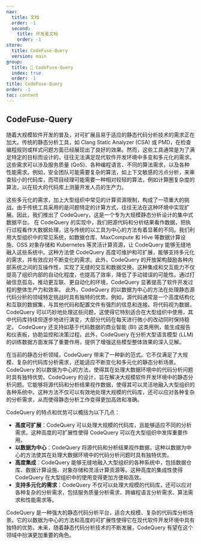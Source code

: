 ```yaml
---
nav:
  title: 文档
  order: -1
  second:
    title: 开发者文档
    order: -1
store:
  title: CodeFuse-Query
  version: main
group:
  title: 🌱 CodeFuse-Query
  index: true
  order: -1
title: CodeFuse-Query
order: -1
toc: content
---
```


## CodeFuse-Query

随着大规模软件开发的普及，对可扩展且易于适应的静态代码分析技术的需求正在加大。传统的静态分析工具，如 Clang Static Analyzer (CSA) 或 PMD，在检查编程规则或样式问题方面已经展现出了良好的效果。然而，这些工具通常是为了满足特定的目标而设计的，往往无法满足现代软件开发环境中多变和多元化的需求。这些需求可以涉及服务质量 (QoS)、各种编程语言、不同的算法需求，以及各种性能需求。例如，安全团队可能需要复杂的算法，如上下文敏感的污点分析，来审查较小的代码库，而项目经理可能需要一种相对较轻的算法，例如计算圈复杂度的算法，以在较大的代码库上测量开发人员的生产力。

这些多元化的需求，加上大型组织中常见的计算资源限制，构成了一项重大的挑战。由于传统工具采用的是问题特定的计算方式，往往无法在这种环境中实现扩展。因此，我们推出了 CodeQuery，这是一个专为大规模静态分析设计的集中式数据平台。
在 CodeQuery 的实现中，我们把源代码和分析结果看作数据，把执行过程看作大数据处理，这与传统的以工具为中心的方法有着显著的不同。我们利用大型组织中的常见系统，如数据仓库、MaxCompute 和 Hive 等数据计算设施、OSS 对象存储和 Kubernetes 等灵活计算资源，让 CodeQuery 能够无缝地融入这些系统中。这种方法使 CodeQuery 高度可维护和可扩展，能够支持多元化的需求，并有效应对不断变化的需求。此外，CodeQuery 的开放架构鼓励各种内部系统之间的互操作性，实现了无缝的交互和数据交换。这种集成和交互能力不仅提高了组织内部的自动化程度，也提高了效率，降低了手动错误的可能性。通过打破信息孤岛，推动更互联、更自动化的环境，CodeQuery 显著提高了软件开发过程的整体生产力和效率。
此外，CodeQuery 的以数据为中心的方法在处理静态源代码分析的领域特定挑战时具有独特的优势。例如，源代码通常是一个高度结构化和互联的数据集，与其他代码和配置文件有强烈的信息和连接。将代码视为数据，CodeQuery 可以巧妙地处理这些问题，这使得它特别适合在大型组织中使用，其中代码库持续但逐步地进行演变，大部分代码在每天进行微小的改动同时保持稳定。 CodeQuery 还支持如基于代码数据的商业智能 (BI) 这类用例，能生成报告和仪表板，协助监控和决策过程。此外，CodeQuery 在分析大型语言模型 (LLM) 的训练数据方面发挥了重要作用，提供了增强这些模型整体效果的深入见解。

在当前的静态分析领域，CodeQuery 带来了一种新的范式。它不仅满足了大规模、复杂的代码库分析需求，还能适应不断变化和多元化的静态分析场景。CodeQuery 的以数据为中心的方法，使得其在处理大数据环境中的代码分析问题时具有独特优势。CodeQuery 的设计，旨在解决大规模软件开发环境中的静态分析问题。它能够将源代码和分析结果视作数据，使得其可以灵活地融入大型组织的各种系统中。这种方法不仅可以有效地处理大规模的代码库，还可以应对各种复杂的分析需求，从而使得静态分析工作变得更加高效和准确。

CodeQuery 的特点和优势可以概括为以下几点：

- **高度可扩展**：CodeQuery 可以处理大规模的代码库，且能够适应不同的分析需求。这种高度的可扩展性使得 CodeQuery 可以在大型组织中发挥重要作用。
- **以数据为中心**：CodeQuery 将源代码和分析结果视作数据，这种以数据为中心的方法使其在处理大数据环境中的代码分析问题时具有独特优势。
- **高度集成**：CodeQuery 能够无缝地融入大型组织的各种系统中，包括数据仓库、数据计算设施、对象存储和灵活计算资源等。这种高度的集成性使得 CodeQuery 在大型组织中的使用变得更加方便和高效。
- **支持多元化的需求**：CodeQuery 不仅可以处理大规模的代码库，还可以应对各种复杂的分析需求，包括服务质量分析需求、跨编程语言分析需求、算法需求和性能需求等。

CodeQuery 是一种强大的静态代码分析平台，适合大规模、复杂的代码库分析场景。它的以数据为中心的方法和高度的可扩展性使得它在现代软件开发环境中具有独特的优势。未来，随着静态代码分析技术的不断发展，CodeQuery 有望在这个领域中扮演更加重要的角色。
